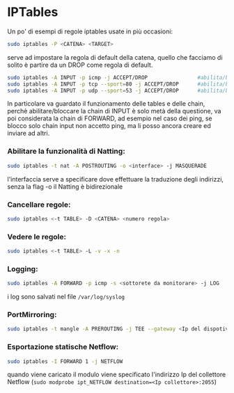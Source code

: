 # IPTables

Un po' di esempi di regole iptables usate in più occasioni:
```bash
sudo iptables -P <CATENA> <TARGET>
```

serve ad impostare la regola di default della catena, quello che facciamo di solito è partire da un DROP come regola di default.

```bash
sudo iptables -A INPUT -p icmp -j ACCEPT/DROP                #abilita/blocca traffico icmp(ping)
sudo iptables -A INPUT -p tcp --sport=80 -j ACCEPT/DROP      #abilita/blocca traffico tcp sulla porta 80(http)
sudo iptables -A INPUT -p udp --sport=53 -j ACCEPT/DROP      #abilita/blocca traffico udp sulla porta 53(DNS)
```
    
In particolare va guardato il funzionamento delle tables e delle chain, perchè abilitare/bloccare la chain di INPUT è solo metà della questione, va poi considerata la chain di FORWARD, ad esempio nel caso dei ping, se blocco solo chain input non accetto ping, ma li posso ancora creare ed inviare ad altri.

### Abilitare la funzionalità di Natting:

```bash
sudo iptables -t nat -A POSTROUTING -o <interface> -j MASQUERADE 
```
l'interfaccia serve a specificare dove effettuare la traduzione degli indirizzi, senza la flag -o il Natting è bidirezionale

### Cancellare regole:
```bash
sudo iptables <-t TABLE> -D <CATENA> <numero regola>
```

### Vedere le regole:
```bash
sudo iptables <-t TABLE> -L -v -x -n
```

### Logging:
```bash
sudo iptables -A FORWARD -p icmp -s <sottorete da monitorare> -j LOG 
```
i log sono salvati nel file `/var/log/syslog`

### PortMirroring:
```bash
sudo iptables -t mangle -A PREROUTING -j TEE --gateway <Ip del dispotivo a cui inviare il traffico>
```

### Esportazione statische Netflow:
```bash
sudo iptables -I FORWARD 1 -j NETFLOW
```
quando viene caricato il modulo viene specificato l'indirizzo Ip del collettore Netflow (`sudo modprobe ipt_NETFLOW destination=<Ip collettore>:2055`)